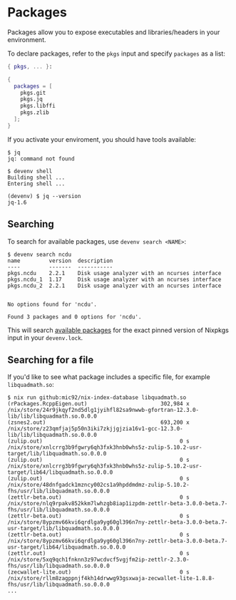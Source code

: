 # Packages

Packages allow you to expose executables and libraries/headers in your environment.

To declare packages, refer to the `pkgs` input and specify `packages` as a list:

```nix title="devenv.nix"
{ pkgs, ... }:

{
  packages = [ 
    pkgs.git 
    pkgs.jq
    pkgs.libffi
    pkgs.zlib
  ];
}
```

If you activate your enviroment, you should have tools available:
```shell-session
$ jq
jq: command not found

$ devenv shell
Building shell ...
Entering shell ...

(devenv) $ jq --version
jq-1.6
```

## Searching

To search for available packages, use ``devenv search <NAME>``:

```shell-session
$ devenv search ncdu
name         version  description
----         -------  -----------
pkgs.ncdu    2.2.1    Disk usage analyzer with an ncurses interface
pkgs.ncdu_1  1.17     Disk usage analyzer with an ncurses interface
pkgs.ncdu_2  2.2.1    Disk usage analyzer with an ncurses interface


No options found for 'ncdu'.

Found 3 packages and 0 options for 'ncdu'.
```

This will search [available packages](https://search.nixos.org/packages?channel=unstable&query=ncdu)
for the exact pinned version of Nixpkgs input in your ``devenv.lock``.

## Searching for a file

If you'd like to see what package includes a specific file, for example `libquadmath.so`:

```shell-session
$ nix run github:mic92/nix-index-database libquadmath.so
(rPackages.RcppEigen.out)                       302,984 x /nix/store/24r9jkqyf2nd5dlg1jyihfl82sa9nwwb-gfortran-12.3.0-lib/lib/libquadmath.so.0.0.0
(zsnes2.out)                                    693,200 x /nix/store/z23qmfjaj5p50n3iki7zkjjgjzia16v1-gcc-12.3.0-lib/lib/libquadmath.so.0.0.0
(zulip.out)                                           0 s /nix/store/xnlcrrg3b9fgwry6qh3fxk3hnb0whs5z-zulip-5.10.2-usr-target/lib/libquadmath.so.0.0.0
(zulip.out)                                           0 s /nix/store/xnlcrrg3b9fgwry6qh3fxk3hnb0whs5z-zulip-5.10.2-usr-target/lib64/libquadmath.so.0.0.0
(zulip.out)                                           0 s /nix/store/48dnfgadck1mzncy002cs1a9hpddmdmz-zulip-5.10.2-fhs/usr/lib/libquadmath.so.0.0.0
(zettlr-beta.out)                                     0 s /nix/store/nlq9rpakv852kkm7lwhzgb8iap1izpdm-zettlr-beta-3.0.0-beta.7-fhs/usr/lib/libquadmath.so.0.0.0
(zettlr-beta.out)                                     0 s /nix/store/8ypzmv66kvi6qrdlga9yg60gl396n7ny-zettlr-beta-3.0.0-beta.7-usr-target/lib/libquadmath.so.0.0.0
(zettlr-beta.out)                                     0 s /nix/store/8ypzmv66kvi6qrdlga9yg60gl396n7ny-zettlr-beta-3.0.0-beta.7-usr-target/lib64/libquadmath.so.0.0.0
(zettlr.out)                                          0 s /nix/store/5xq9qch1fnknn3z97wcdvcf5vgjfm2ip-zettlr-2.3.0-fhs/usr/lib/libquadmath.so.0.0.0
(zecwallet-lite.out)                                  0 s /nix/store/rllm8zagppnjf4kh14drwwg93gsxwaja-zecwallet-lite-1.8.8-fhs/usr/lib/libquadmath.so.0.0.0
...
```
